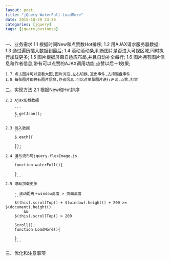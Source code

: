 ```yaml
---
layout: post
title: "jQuery-WaterFull-LoadMore"
date: 2015-10-29 23:20
categories: [jquery]
tags: [jquery,business]
---
```


一、业务需求
    1.1 根据时间New和点赞数Hot排序;
    1.2 用AJAX请求服务器数据;
    1.3 通过遍历插入数据到最后;
    1.4 滚动滚动条,判断图片是否进入可视区域,同时执行加载更多;
    1.5 图片根据屏幕自适应布局,并且自动补全每行;
    1.6 图片拥有图片信息和作者信息,带有可以点赞的AJAX调用功能,点赞以后＋1效果;
    
    1.7 点击图片可以查看大图,图片浏览,左右切换,退出事件,支持键盘事件.
    1.8 每张图片都拥有图片信息,作者信息,可以对单张图片进行评论,点赞,打赏
二、实现方法
    2.1 根据New和Hot排序
    
    2.2 Ajax加载数据
    
        ```
        $.getJson();
        ```
        
    2.3 插入数据 
        ```
        $.each({    
            
        });
        ```
    2.4 瀑布流布局jquery.flexImage.js
        ```
        function waterFull(){
        
        }
        ```
    2.5 滚动加载更多
        
        - 滚动距离＋window高度 > 页面高度
        ```
        $(this).scrollTop() + $(window).height() + 200 >= $(document).height() 
            && 
        $(this).scrollTop() > 200
        
        Scroll();
        function LoadMore(){
        
        }
        ```

三、优化和注意事项
